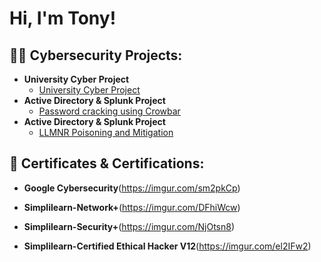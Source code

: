 <h1>Hi, I'm Tony!<br/> 



<h2>👨‍💻 Cybersecurity Projects:</h2>

- <b>University Cyber Project</b>
  - [University Cyber Project](https://github.com/Maunton/University-Cyber-Project)
- <b>Active Directory & Splunk Project</b>
  - [Password cracking using Crowbar](https://github.com/Maunton/Active-Directory-Splunk)
- <b>Active Directory & Splunk Project</b>
  - [LLMNR Poisoning and Mitigation](https://github.com/Maunton/Active-Directory-Splunk)    
 
<h2>📃 Certificates & Certifications:</h2>

  - <b>Google Cybersecurity</b>(https://imgur.com/sm2pkCp)</b>
  
  - <b>Simplilearn-Network+</b>(https://imgur.com/DFhiWcw)</b>

  - <b>Simplilearn-Security+</b>(https://imgur.com/NjOtsn8)</b>

  - <b>Simplilearn-Certified Ethical Hacker V12</b>(https://imgur.com/el2IFw2)</b>

<!--
**maunton/maunton** is a ✨ _special_ ✨ repository because its `README.md` (this file) appears on your GitHub profile.

Here are some ideas to get you started:

- 🔭 I’m currently working on ...
- 🌱 I’m currently learning ...
- 👯 I’m looking to collaborate on ...
- 🤔 I’m looking for help with ...
- 💬 Ask me about ...
- 📫 How to reach me: ...
- 😄 Pronouns: ...
- ⚡ Fun fact: ...
-->
